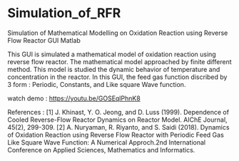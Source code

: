# Simulation_of_RFR
Simulation of Mathematical Modelling on Oxidation Reaction using Reverse Flow Reactor
GUI Matlab

This GUI is simulated a mathematical model of oxidation reaction using reverse flow reactor. The mathematical model approached by finite different method. This model is studied the dynamic behavior of temperature and concentration in the reactor. In this GUI, the feed gas function discribed by 3 form : Periodic, Constants, and Like square Wave function.

watch demo : https://youtu.be/GOSEqlPhnK8

References :
[1] J. Khinast, Y. O. Jeong, and D. Luss (1999). Dependence of Cooled Reverse-Flow Reactor Dynamics on Reactor Model. AIChE Journal, 45(2), 299-309.
[2] A. Nuryaman, R. Riyanto, and S. Saidi (2018). Dynamics of Oxidation Reaction using Reverse Flow Reactor with Periodic Feed Gas Like Square Wave Function: A Numerical Approch.2nd International Conference on Applied Sciences, Mathematics and Informatics. 

